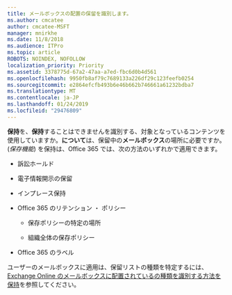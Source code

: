 ```yaml
---
title: メールボックスの配置の保留を識別します。
ms.author: cmcatee
author: cmcatee-MSFT
manager: mnirkhe
ms.date: 11/8/2018
ms.audience: ITPro
ms.topic: article
ROBOTS: NOINDEX, NOFOLLOW
localization_priority: Priority
ms.assetid: 3378775d-67a2-47aa-a7ed-fbc6d0b4d561
ms.openlocfilehash: 9950fb8af79c7689133a226df29c123feefb0254
ms.sourcegitcommit: e2864efcfb493b6e46b662b746661a61232bdba7
ms.translationtype: MT
ms.contentlocale: ja-JP
ms.lasthandoff: 01/24/2019
ms.locfileid: "29476809"
---
```

**保持**を、**保持**することはできませんを識別する、対象となっているコンテンツを使用していますか。**について**は、保留中の**メールボックス**の場所に必要ですか。(*保存機能*) を保持は、Office 365 では、次の方法のいずれかで適用できます。 
  
- 訴訟ホールド 
    
- 電子情報開示の保留
    
- インプレース保持
    
- Office 365 のリテンション ・ ポリシー 
    
  - 保存ポリシーの特定の場所
    
  - 組織全体の保存ポリシー
    
- Office 365 のラベル
    
ユーザーのメールボックスに適用は、保留リストの種類を特定するには、 [Exchange Online のメールボックスに配置されているの種類を識別する方法を保持](https://docs.microsoft.com/en-us/office365/securitycompliance/identify-a-hold-on-an-exchange-online-mailbox)を参照してください。
  

